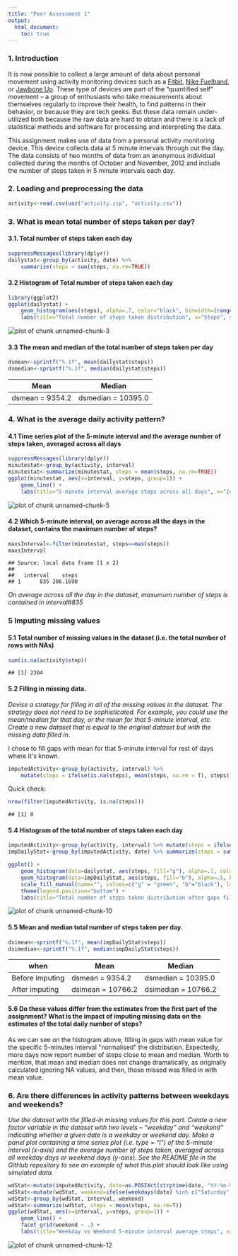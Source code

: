 ```yaml
---
title: "Peer Assessment 1"
output:
  html_document:
    toc: true
---
```


### 1. Introduction

It is now possible to collect a large amount of data about personal movement using activity monitoring devices such as a [Fitbit][1], [Nike Fuelband][2], or [Jawbone Up][3]. These type of devices are part of the “quantified self” movement – a group of enthusiasts who take measurements about themselves regularly to improve their health, to find patterns in their behavior, or because they are tech geeks. But these data remain under-utilized both because the raw data are hard to obtain and there is a lack of statistical methods and software for processing and interpreting the data.

[1]:http://www.fitbit.com/
[2]:http://www.nike.com/us/en_us/c/nikeplus-fuelband
[3]:https://jawbone.com/up

This assignment makes use of data from a personal activity monitoring device. This device collects data at 5 minute intervals through out the day. The data consists of two months of data from an anonymous individual collected during the months of October and November, 2012 and include the number of steps taken in 5 minute intervals each day.

### 2. Loading and preprocessing the data

```r
activity<-read.csv(unz("activity.zip", "activity.csv"))
```

### 3. What is mean total number of steps taken per day?

#### 3.1. Total number of steps taken each day

```r
suppressMessages(library(dplyr))
dailystat<-group_by(activity, date) %>%
    summarize(steps = sum(steps, na.rm=TRUE))
```

#### 3.2 Histogram of Total number of steps taken each day

```r
library(ggplot2)
ggplot(dailystat) +
    geom_histogram(aes(steps), alpha=.7, color="black", binwidth=(range(dailystat$steps)/8)[2], drop=T)+
    labs(title="Total number of steps taken distribution", x="Steps", y="Days")
```

![plot of chunk unnamed-chunk-3](figure/unnamed-chunk-3-1.png) 

#### 3.3 The mean and median of the total number of steps taken per day  

```r
dsmean<-sprintf("%.1f", mean(dailystat$steps))
dsmedian<-sprintf("%.1f", median(dailystat$steps))
```
Mean | Median
-----|-------
dsmean = 9354.2|dsmedian = 10395.0

### 4. What is the average daily activity pattern?

#### 4.1 Time series plot of the 5-minute interval and the average number of steps taken, averaged across all days

```r
suppressMessages(library(dplyr))
minutestat<-group_by(activity, interval)
minutestat<-summarize(minutestat, steps = mean(steps, na.rm=TRUE))
ggplot(minutestat, aes(x=interval, y=steps, group=1)) +
    geom_line() +
    labs(title="5-minute interval average steps across all days", x="Interval No", y="Steps")
```

![plot of chunk unnamed-chunk-5](figure/unnamed-chunk-5-1.png) 

#### 4.2 Which 5-minute interval, on average across all the days in the dataset, contains the maximum number of steps?

```r
maxsInterval<-filter(minutestat, steps==max(steps))
maxsInterval
```

```
## Source: local data frame [1 x 2]
## 
##   interval    steps
## 1      835 206.1698
```
*On average across all the day in the dataset, maxumum number of steps is contained in interval#835*

### 5 Imputing missing values

#### 5.1 Total number of missing values in the dataset (i.e. the total number of rows with NAs)

```r
sum(is.na(activity$step))
```

```
## [1] 2304
```

#### 5.2 Filling in missing data.  

_Devise a strategy for filling in all of the missing values in the dataset. The strategy does not need to be sophisticated. For example, you could use the mean/median for that day, or the mean for that 5-minute interval, etc. Create a new dataset that is equal to the original dataset but with the missing data filled in._

I chose to fill gaps with mean for that 5-minute interval for rest of days where it's known.

```r
imputedActivity<-group_by(activity, interval) %>%
    mutate(steps = ifelse(is.na(steps), mean(steps, na.rm = T), steps))
```
Quick check:

```r
nrow(filter(imputedActivity, is.na(steps)))
```

```
## [1] 0
```

#### 5.4 Histogram of the total number of steps taken each day

```r
imputedActivity<-group_by(activity, interval) %>% mutate(steps = ifelse(is.na(steps), mean(steps, na.rm = T), steps))
impDailyStat<-group_by(imputedActivity, date) %>% summarize(steps = sum(steps))

ggplot() +
    geom_histogram(data=dailystat, aes(steps, fill="g"), alpha=.1, color="blue", binwidth=(range(dailystat$steps)/8)[2], drop=T) +
    geom_histogram(data=impDailyStat, aes(steps, fill="b"), alpha=.5, binwidth=(range(impDailyStat$steps)/8)[2], drop=T)+
    scale_fill_manual(name="", values=c("g" = "green", "b"="black"), labels=c("g"="Raw Data", "b"="NAs filled in"))+
    theme(legend.position="bottom") +
    labs(title="Total number of steps taken distribution after gaps filled in", x="Steps", y="Days")
```

![plot of chunk unnamed-chunk-10](figure/unnamed-chunk-10-1.png) 

#### 5.5 Mean and median total number of steps taken per day.

```r
dsimean<-sprintf("%.1f", mean(impDailyStat$steps))
dsimedian<-sprintf("%.1f", median(impDailyStat$steps))
```
when| Mean | Median
----|------|-------
Before imputing|dsmean = 9354.2 | dsmedian = 10395.0
After imputing |dsimean = 10766.2 | dsimedian = 10766.2

#### 5.6 Do these values differ from the estimates from the first part of the assignment? What is the impact of imputing missing data on the estimates of the total daily number of steps?

As we can see on the histogram above, filling in gaps with mean value for the specific 5-minutes interval "normalised" the distribution. Expectedly, more days now report number of steps close to mean and median. Worth to mention, that mean and median  does not change dramatically, as originally calculated ignoring NA values, and then, those missed was filled in with mean value.

### 6. Are there differences in activity patterns between weekdays and weekends?
_Use the dataset with the filled-in missing values for this part. Create a new factor variable in the dataset with two levels – “weekday” and “weekend” indicating whether a given date is a weekday or weekend day. Make a panel plot containing a time series plot (i.e. type = "l") of the 5-minute interval (x-axis) and the average number of steps taken, averaged across all weekday days or weekend days (y-axis). See the README file in the GitHub repository to see an example of what this plot should look like using simulated data._


```r
wdStat<-mutate(imputedActivity, date=as.POSIXct(strptime(date, "%Y-%m-%d")))
wdStat<-mutate(wdStat, weekend=ifelse(weekdays(date) %in% c("Saturday","Sunday"), "Weekend", "Weekday"))
wdStat<-group_by(wdStat, interval, weekend)
wdStat<-summarize(wdStat, steps = mean(steps, na.rm=T))
ggplot(wdStat, aes(x=interval, y=steps, group=1)) +
    geom_line() +
    facet_grid(weekend ~ .) +
    labs(title="Weekday vs Weekend 5-minute interval average steps", x="Interval No", y="Steps")
```

![plot of chunk unnamed-chunk-12](figure/unnamed-chunk-12-1.png) 





